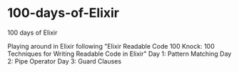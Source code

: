# 100-days-of-Elixir
100 days of Elixir

Playing around in Elixir following "Elixir Readable Code 100 Knock: 100 Techniques for Writing Readable Code in Elixir"
Day 1: Pattern Matching
Day 2: Pipe Operator
Day 3: Guard Clauses
